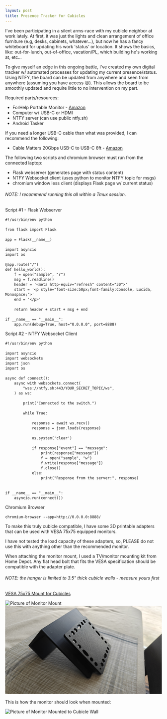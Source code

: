 ```yaml
---
layout: post
title: Presence Tracker for Cubicles
---
```


I've been participating in a silent arms-race with my cubicle neighbor at work lately. At first, it was just the lights and clean arrangement of office furniture (e.g, desks, cabinets, whatever...), but now he has a fancy whiteboard for updating his work 'status' or location. It shows the basics, like: out-for-lunch, out-of-office, vacation/PL, which building he's working at, etc...

To give myself an edge in this ongoing battle, I've created my own digital tracker w/ automated processes for updating my current presence/status. Using NTFY, the board can be updated from anywhere and seen from anywhere (assuming you have access 😉). This allows the board to be smoothly updated and require little to no intervention on my part.

Required parts/resources:
- ForHelp Portable Monitor - [Amazon](https://www.amazon.com/dp/B0BNWWF32B?psc=1)
- Computer w/ USB-C or HDMI
- NTFY server (can use public ntfy.sh)
- Android Tasker

If you need a longer USB-C cable than what was provided, I can recommend the following:
- Cable Matters 20Gbps USB-C to USB-C 6ft - [Amazon](https://www.amazon.com/dp/B07X31FG6Z?psc=1&ref=ppx_yo2ov_dt_b_product_details)

The following two scripts and chromium browser must run from the connected laptop:
- Flask webserver (generates page with status content)
- NTFY Websocket client (uses python to monitor NTFY topic for msgs)
- chromium window less client (displays Flask page w/ current status)

###### NOTE: I recommend running this all within a Tmux session.

Script #1 - Flask Webserver

```
#!/usr/bin/env python

from flask import Flask

app = Flask(__name__)

import asyncio
import os

@app.route("/")
def hello_world():
    f = open("sample", "r")
    msg = f.readline()
    header = '<meta http-equiv="refresh" content="30">'
    start = '<p style="font-size:50px;font-family:Console, Lucida, Monospace;">'
    end = '</p>'

    return header + start + msg + end

if __name__ == "__main__":
    app.run(debug=True, host="0.0.0.0", port=8888)
```

Script #2 - NTFY Websocket Client

```
#!/usr/bin/env python

import asyncio
import websockets
import json
import os

async def connect():
    async with websockets.connect(
        "wss://ntfy.sh:443/YOUR_SECRET_TOPIC/ws",
    ) as ws:

        print("Connected to the switch.")

        while True:

            response = await ws.recv()
            response = json.loads(response)

            os.system('clear')

            if response["event"] == "message":
                print(response["message"])
                f = open("sample", "w")
                f.write(response["message"])
                f.close()
            else:
                print("Response from the server:", response)


if __name__ == "__main__":
    asyncio.run(connect())
```

Chromium Browser

```
chromium-browser --app=http://0.0.0.0:8888/
```

To make this truly cubicle compatible, I have some 3D printable adapters that can be used with VESA 75x75 equipped monitors.

I have not tested the load capacity of these adapters, so, PLEASE do not use this with anything other than the recommended monitor.

When attaching the monitor mount, I used a TV/monitor mounting kit from Home Depot. Any flat head bolt that fits the VESA specification should be compatible with the adapter plate.

###### NOTE: the hanger is limited to 3.5" thick cubicle walls - measure yours first

[VESA 75x75 Mount for Cubicles](/docs/3d-models/75-RecessedMonitorMount.stl)

![Picture of Monitor Mount](/images/CubicleTracker/IMG20240609162853.jpg)
![Picture of Monitor Mount](/images/CubicleTracker/IMG20240609162924.jpg)

This is how the monitor should look when mounted:

![Picture of Monitor Mounted to Cubicle Wall](/images/CubicleTracker/IMG20240611094418.jpg)

